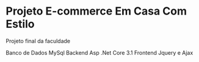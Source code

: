 # Projeto E-commerce Em Casa Com Estilo 
 Projeto final da faculdade

Banco de Dados MySql
Backend Asp .Net Core 3.1
Frontend Jquery e Ajax

